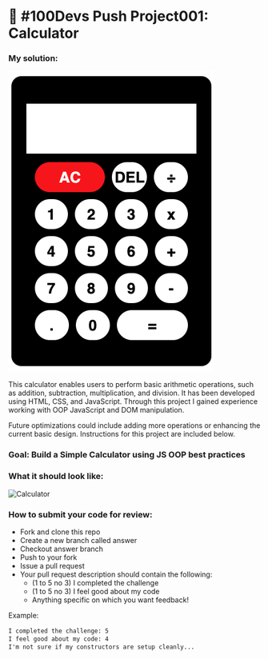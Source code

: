 # 🔢 #100Devs Push Project001: Calculator

### My solution:

![Calculator](calculator-solution.png)

This calculator enables users to perform basic arithmetic operations, such as addition, subtraction, multiplication, and division. It has been developed using HTML, CSS, and JavaScript. Through this project I gained experience working with OOP JavaScript and DOM manipulation.

Future optimizations could include adding more operations or enhancing the current basic design.
Instructions for this project are included below.

### Goal: Build a Simple Calculator using JS OOP best practices

### What it should look like:

![Calculator](calculator.jpg)

### How to submit your code for review:

- Fork and clone this repo
- Create a new branch called answer
- Checkout answer branch
- Push to your fork
- Issue a pull request
- Your pull request description should contain the following:
  - (1 to 5 no 3) I completed the challenge
  - (1 to 5 no 3) I feel good about my code
  - Anything specific on which you want feedback!

Example:
```
I completed the challenge: 5
I feel good about my code: 4
I'm not sure if my constructors are setup cleanly...
```
